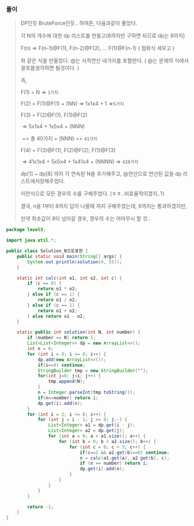 ### 풀이

>  DP인듯 BruteForce인듯.. 하여튼, 다음과같이 풀었다.
>
> 각 N의 개수에 대한 dp 리스트를 만들고(8까지만 구하면 되므로 dp는 8까지) 
>
> F(n) => F(n-1)@F(1), F(n-2)@F(2), ... F(1)@F(n-1)	( 점화식 세우고 )
>
> 와 같은 식을 만들었다. @는 사칙연산 네가지를 포함한다. ( @는 문제의 식에서 괄호쯤생각하면 될것이다. )
>
> 즉, 
>
> F(1) = N => `1가지`
>
> F(2) = F(1)@F(1) + (NN) => 1x1x4 + 1 =>`5가지`
>
> F(3) = F(2)@F(1), F(1)@F(2)
>
> ​		=> 5x1x4 + 1x5x4 + (NNN)
>
> ​		=> 총 40가지 + (NNN) => `41가지`
>
> F(4) = F(3)@F(1), F(2)@F(2), F(1)@F(3)
>
> ​		=> 41x1x4 + 5x5x4 + 1x41x4 + (NNNN)  => `428가지`
>
> dp[1] ~ dp[8] 까지 각 연속된 N을 추가해주고, @연산으로 연산된 값을 dp 리스트에저장해주었다.
>
> 이런식으로 모든 경우의 수를 구해주었다. (ㅎㅎ..비효율적이겠지..?)
>
> 결국, n을 1부터 8까지 답이 나올때 까지 구해주었는데, 8까지는 통과하겠지만,
>
> 만약 최솟값이 8이 넘어갈 경우, 경우의 수는 어마무시 할 것..

```java
package level3;

import java.util.*;

public class Solution_N으로표현 {
	public static void main(String[] args) {
		System.out.println(solution(4, 55));
	}

	static int calc(int o1, int o2, int c) {
		if (c == 0) {
			return o1 * o2;
		} else if (c == 1) {
			return o1 / o2;
		} else if (c == 2) {
			return o1 + o2;
		} else return o1 - o2;
	}

	static public int solution(int N, int number) {
		if (number == N) return 1;
		List<List<Integer>> dp = new ArrayList<>();
		int n = 0;
		for (int i = 0; i <= 8; i++) {
			dp.add(new ArrayList<>());
			if(i==0) continue;
			StringBuilder tmp = new StringBuilder("");
			for(int j=0; j<i; j++) {
				tmp.append(N);
			}
			n = Integer.parseInt(tmp.toString());
			if(n==number) return i;
			dp.get(i).add(n);
		}
		for (int i = 2; i <= 8; i++) {
			for (int j = i - 1; j >= 0; j--) {
				List<Integer> a1 = dp.get(i - j);
				List<Integer> a2 = dp.get(j);
				for (int a = 0; a < a1.size(); a++) {
					for (int b = 0; b < a2.size(); b++) {
						for (int c = 0; c < 5; c++) {
							if(c==1 && a2.get(b)==0) continue;
							n = calc(a1.get(a), a2.get(b), c);
							if (n == number) return i;
							dp.get(i).add(n);
						}
					}
				}
			}
		}

		return -1;
	}
}

```

